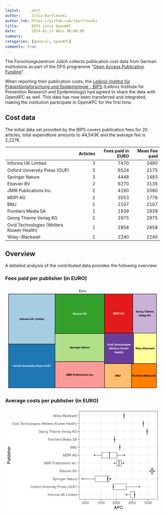 ```yaml
---
layout:     post
author:     Julia Bartlewski
author_lnk: https://github.com/jbartlewski
title:      BIPS joins OpenAPC
date:       2024-01-17 08ss 08:00:00
summary:    
categories: [general, openAPC]
comments: true
---
```





The Forschungszentrum Jülich collects publication cost data from German institutions as part of the DFG programme "[Open Access Publication Funding](https://www.fz-juelich.de/en/zb/open-science/open-access/monitoring-dfg-oa-publication-funding)".

When reporting their publication costs, the [Leibniz-Institut für Präventionsforschung und Epidemiologie - BIPS](https://www.bips-institut.de/en/index.html) (Leibniz Institute for Prevention Research and Epidemiology) had agreed to share the data with OpenAPC as well. This data has now been transferred and integrated, making the institution participate in OpenAPC for the first time.


## Cost data



The initial data set provided by the BIPS covers publication fees for 20 articles, total expenditure amounts to 44,543€ and the average fee is 2,227€.



|                                          | Articles| Fees paid in EURO| Mean Fee paid|
|:-----------------------------------------|--------:|-----------------:|-------------:|
|Informa UK Limited                        |        3|              7470|          2490|
|Oxford University Press (OUP)             |        3|              6524|          2175|
|Springer Nature                           |        3|              4448|          1483|
|Elsevier BV                               |        2|              6270|          3135|
|JMIR Publications Inc.                    |        2|              4160|          2080|
|MDPI AG                                   |        2|              3553|          1776|
|BMJ                                       |        1|              2107|          2107|
|Frontiers Media SA                        |        1|              1939|          1939|
|Georg Thieme Verlag KG                    |        1|              2975|          2975|
|Ovid Technologies (Wolters Kluwer Health) |        1|              2858|          2858|
|Wiley-Blackwell                           |        1|              2240|          2240|



## Overview

A detailed analysis of the contributed data provides the following overview:

### Fees paid per publisher (in EURO)

![plot of chunk tree_bips_2024_01_17_full](/figure/tree_bips_2024_01_17_full-1.png)

###  Average costs per publisher (in EURO)

![plot of chunk box_bips_2024_01_17_publisher_full](/figure/box_bips_2024_01_17_publisher_full-1.png)
